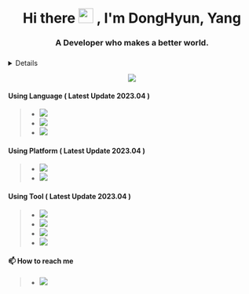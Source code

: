 <h1 align="center">Hi there <img src="https://media.giphy.com/media/hvRJCLFzcasrR4ia7z/giphy.gif" width="30px"> , I'm DongHyun, Yang</h1>
<h3 align="center">A Developer who makes a better world.</h3>

### 

<details>
<p align="center">
  <a href="https://github.com/DGSWDongHyun">
    <img src="http://github-profile-summary-cards.vercel.app/api/cards/profile-details?username=DGSWDongHyun&theme=transparent" />
  </a>
  <a href="https://github.com/DGSWDongHyun">
    <img src="https://github-readme-streak-stats.herokuapp.com/?user=DGSWDongHyun&hide_border=true&card_width=338&theme=transparent" />
  </a>
  <a href="https://github.com/DGSWDongHyun">
    <img src="http://github-profile-summary-cards.vercel.app/api/cards/stats?username=DGSWDongHyun&theme=transparent" />
  </a>
</p>
</details>

<p align="center">
  <a href="https://github.com/wervlad">
    <img src="https://komarev.com/ghpvc/?username=wervlad&color=blue&style=flat)" />
  </a>
</p>

#### Using Language ( Latest Update 2023.04 ) 
>- <a href='#'><img src="https://img.shields.io/badge/Java-ED8B00?style=for-the-badge&logo=Java&logoColor=white"></a>
>- <a href='#'><img src="https://img.shields.io/badge/Kotlin-0095D5?&style=for-the-badge&logo=kotlin&logoColor=white"></a>
>- <a href='#'><img src="https://img.shields.io/badge/Dart-0175C2?&style=for-the-badge&logo=Dart&logoColor=white"></a>


#### Using Platform ( Latest Update 2023.04 ) 
>- <a href='#'><img src="https://img.shields.io/badge/Android-3DDC84?&style=for-the-badge&logo=Android&logoColor=white"></a>
>- <a href='#'><img src="https://img.shields.io/badge/Flutter-02569B?&style=for-the-badge&logo=Flutter&logoColor=white"></a>


#### Using Tool ( Latest Update 2023.04 ) 
>- <a href='#'><img src="https://img.shields.io/badge/Android Studio-3DDC84?&style=for-the-badge&logo=Android-Studio&logoColor=white"></a>
>- <a href='#'><img src="https://img.shields.io/badge/Firebase-FFCA28?&style=for-the-badge&logo=Firebase&logoColor=white"></a>
>- <a href='#'><img src="https://img.shields.io/badge/Visual Studio Code-007ACC?&style=for-the-badge&logo=Visual Studio Code&logoColor=white"></a>
>- <a href='#'><img src="https://img.shields.io/badge/AWS Amplify-FF9900?&style=for-the-badge&logo=AWS Amplify&logoColor=white"></a>

#### 📫 How to reach me 
>- <a href='#'><img src="https://img.shields.io/badge/ydh665566@naver.com-005FF9?&style=for-the-badge&logo=Mail.ru&logoColor=white"></a>

